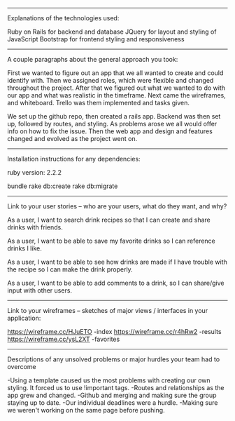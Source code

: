 **************
Explanations of the technologies used:

Ruby on Rails for backend and database
JQuery for layout and styling of JavaScript
Bootstrap for frontend styling and responsiveness

***********
A couple paragraphs about the general approach you took:

First we wanted to figure out an app that we all wanted to create and could identify with. Then we assigned roles, which were flexible and changed throughout the project. After that we figured out what we wanted to do with our app and what was realistic in the timeframe. Next came the wireframes, and whiteboard. Trello was them implemented and tasks given.

We set up the github repo, then created a rails app. Backend was then set up, followed by routes, and styling. As problems arose we all would offer info on how to fix the issue. Then the web app and design and features changed and evolved as the project went on.



****************
Installation instructions for any dependencies:

ruby version: 2.2.2

bundle
rake db:create
rake db:migrate

***************
Link to your user stories – who are your users, what do they want, and why?

As a user, I want to search drink recipes so that I can create and share drinks with friends.

As a user, I want to be able to save my favorite drinks so I can reference drinks I like.

As a user, I want to be able to see how drinks are made if I have trouble with the recipe so I can make the drink properly. 

As a user, I want to be able to add comments to a drink, so I can share/give input with other users.

****************
Link to your wireframes – sketches of major views / interfaces in your application:

https://wireframe.cc/HJuETO  -index
https://wireframe.cc/r4hRw2  -results
https://wireframe.cc/ysL2XT  -favorites

******************
Descriptions of any unsolved problems or major hurdles your team had to overcome

-Using a template caused us the most problems with creating our own styling. It forced us to use !important tags.
-Routes and relationships as the app grew and changed.
-Github and merging and making sure the group staying up to date.
-Our individual deadlines were a hurdle.
-Making sure we weren't working on the same page before pushing.









